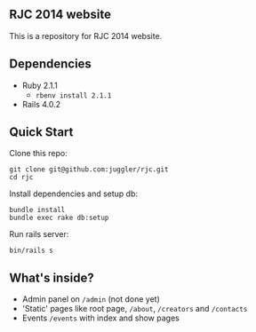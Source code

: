 RJC 2014 website
-

This is a repository for RJC 2014 website.

Dependencies
-

- Ruby 2.1.1
  - `rbenv install 2.1.1`
- Rails 4.0.2

Quick Start
-

Clone this repo:

```
git clone git@github.com:juggler/rjc.git
cd rjc
```

Install dependencies and setup db:

```
bundle install
bundle exec rake db:setup
```

Run rails server:

```
bin/rails s
```

What's inside?
-

- Admin panel on `/admin` (not done yet)
- 'Static' pages like root page, `/about`, `/creators` and `/contacts`
- Events `/events` with index and show pages
